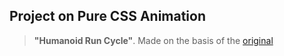 ## Project on **Pure CSS Animation**

> **"Humanoid Run Cycle"**. Made on the basis of the [original](https://dribbble.com/shots/15211143--Humanoid-Run-Cycle)
